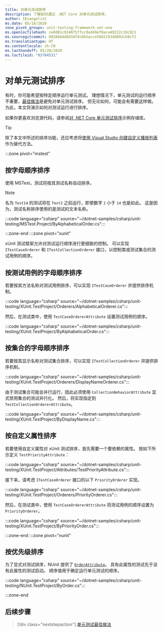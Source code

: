 ```yaml
---
title: 对单元测试排序
description: 了解如何通过 .NET Core 对单元测试排序。
author: IEvangelist
ms.date: 05/18/2020
zone_pivot_groups: unit-testing-framework-set-one
ms.openlocfilehash: ce0d01c924075ffcc9ad49ef8aca49222c10c921
ms.sourcegitcommit: 0926684d8d34f4c6b5acce58d2193db093cb9cf2
ms.translationtype: HT
ms.contentlocale: zh-CN
ms.lasthandoff: 05/20/2020
ms.locfileid: "83704531"
---
```

# <a name="order-unit-tests"></a>对单元测试排序

有时，你可能希望按特定顺序运行单元测试。 理想情况下，单元测试的运行顺序不重要，[最佳做法](unit-testing-best-practices.md)是避免对单元测试排序。 但无论如何，可能会有需要这样做。 为此，本文将演示如何对测试运行进行排序。

如果你更喜欢浏览源代码，请参阅[对 .NET Core 单元测试排序](/samples/dotnet/samples/order-unit-tests-cs)示例存储库。

> [!TIP]
> 除了本文中所述的排序功能，还应考虑将[使用 Visual Studio 创建自定义播放列表](/visualstudio/test/run-unit-tests-with-test-explorer?view=vs-2019#create-custom-playlists)作为替代方法。

:::zone pivot="mstest"

## <a name="order-alphabetically"></a>按字母顺序排序

使用 MSTest，测试将按其测试名称自动排序。

> [!NOTE]
> 名为 `Test14` 的测试将在 `Test2` 之前运行，即使数字 `2` 小于 `14` 也是如此。 这是因为，测试名称排序使用的是测试的文本名称。

:::code language="csharp" source="~/dotnet-samples/csharp/unit-testing/MSTest.Project/ByAlphabeticalOrder.cs":::

:::zone-end
:::zone pivot="xunit"

xUnit 测试框架允许对测试运行顺序进行更细致的控制。 可以实现 `ITestCaseOrderer` 和 `ITestCollectionOrderer` 接口，以控制类或测试集合的测试用例的顺序。

## <a name="order-by-test-case-alphabetically"></a>按测试用例的字母顺序排序

若要按其方法名称对测试用例排序，可以实现 `ITestCaseOrderer` 并提供排序机制。

:::code language="csharp" source="~/dotnet-samples/csharp/unit-testing/XUnit.TestProject/Orderers/AlphabeticalOrderer.cs":::

然后，在测试类中，使用 `TestCaseOrdererAttribute` 设置测试用例的顺序。

:::code language="csharp" source="~/dotnet-samples/csharp/unit-testing/XUnit.TestProject/ByAlphabeticalOrder.cs":::

## <a name="order-by-collection-alphabetically"></a>按集合的字母顺序排序

若要按其显示名称对测试集合排序，可以实现 `ITestCollectionOrderer` 并提供排序机制。

:::code language="csharp" source="~/dotnet-samples/csharp/unit-testing/XUnit.TestProject/Orderers/DisplayNameOrderer.cs":::

由于测试集合可能会并行运行，因此必须使用 `CollectionBehaviorAttribute` 显式禁用集合的测试并行化。 然后，将实现指定到 `TestCollectionOrdererAttribute`。

:::code language="csharp" source="~/dotnet-samples/csharp/unit-testing/XUnit.TestProject/ByDisplayName.cs":::

## <a name="order-by-custom-attribute"></a>按自定义属性排序

若要使用自定义属性对 xUnit 测试排序，首先需要一个要依赖的属性。 按如下所示定义 `TestPriorityAttribute`：

:::code language="csharp" source="~/dotnet-samples/csharp/unit-testing/XUnit.TestProject/Attributes/TestPriorityAttribute.cs":::

接下来，请考虑 `ITestCaseOrderer` 接口的以下 `PriorityOrderer` 实现。

:::code language="csharp" source="~/dotnet-samples/csharp/unit-testing/XUnit.TestProject/Orderers/PriorityOrderer.cs":::

然后，在测试类中，使用 `TestCaseOrdererAttribute` 将测试用例的顺序设置为 `PriorityOrderer`。

:::code language="csharp" source="~/dotnet-samples/csharp/unit-testing/XUnit.TestProject/ByPriorityOrder.cs":::

:::zone-end
:::zone pivot="nunit"

## <a name="order-by-priority"></a>按优先级排序

为了显式对测试排序，NUnit 提供了 [`OrderAttribute`](https://github.com/nunit/docs/wiki/Order-Attribute)。 具有此属性的测试先于没有此属性的测试启动。 顺序值用于确定运行单元测试的顺序。

:::code language="csharp" source="~/dotnet-samples/csharp/unit-testing/NUnit.TestProject/ByOrder.cs":::

:::zone-end

## <a name="next-steps"></a>后续步骤

> [!div class="nextstepaction"]
> [单元测试最佳做法](unit-testing-best-practices.md)
